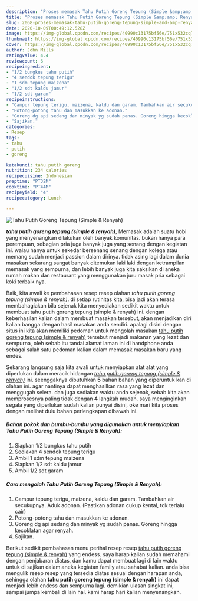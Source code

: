 ```yaml
---
description: "Proses memasak Tahu Putih Goreng Tepung (Simple &amp;amp; Renyah), Sempurna"
title: "Proses memasak Tahu Putih Goreng Tepung (Simple &amp;amp; Renyah), Sempurna"
slug: 2068-proses-memasak-tahu-putih-goreng-tepung-simple-and-amp-renyah-sempurna
date: 2020-10-09T00:49:12.528Z
image: https://img-global.cpcdn.com/recipes/40990c13175bf56e/751x532cq70/tahu-putih-goreng-tepung-simple-renyah-foto-resep-utama.jpg
thumbnail: https://img-global.cpcdn.com/recipes/40990c13175bf56e/751x532cq70/tahu-putih-goreng-tepung-simple-renyah-foto-resep-utama.jpg
cover: https://img-global.cpcdn.com/recipes/40990c13175bf56e/751x532cq70/tahu-putih-goreng-tepung-simple-renyah-foto-resep-utama.jpg
author: John Mills
ratingvalue: 4.4
reviewcount: 6
recipeingredient:
- "1/2 bungkus tahu putih"
- "4 sendok tepung terigu"
- "1 sdm tepung maizena"
- "1/2 sdt kaldu jamur"
- "1/2 sdt garam"
recipeinstructions:
- "Campur tepung terigu, maizena, kaldu dan garam. Tambahkan air secukupnya. Aduk adonan. (Pastikan adonan cukup kental, tdk terlalu cair)"
- "Potong-potong tahu dan masukkan ke adonan."
- "Goreng dg api sedang dan minyak yg sudah panas. Goreng hingga kecoklatan agar renyah."
- "Sajikan."
categories:
- Resep
tags:
- tahu
- putih
- goreng

katakunci: tahu putih goreng 
nutrition: 234 calories
recipecuisine: Indonesian
preptime: "PT32M"
cooktime: "PT44M"
recipeyield: "4"
recipecategory: Lunch

---
```



![Tahu Putih Goreng Tepung (Simple &amp; Renyah)](https://img-global.cpcdn.com/recipes/40990c13175bf56e/751x532cq70/tahu-putih-goreng-tepung-simple-renyah-foto-resep-utama.jpg)

<b><i>tahu putih goreng tepung (simple &amp; renyah)</i></b>, Memasak adalah suatu hobi yang menyenangkan dilakukan oleh banyak komunitas. bukan hanya para perempuan, sebagian pria juga banyak juga yang senang dengan kegiatan ini. walau hanya untuk sekedar bersenang senang dengan kolega atau memang sudah menjadi passion dalam dirinya. tidak asing lagi dalam dunia masakan sekarang sangat banyak ditemukan laki laki dengan ketrampilan memasak yang sempurna, dan lebih banyak juga kita saksikan di aneka rumah makan dan restaurant yang menggunakan juru masak pria sebagai koki terbaik nya.



Baik, kita awali ke pembahasan resep resep olahan <i>tahu putih goreng tepung (simple &amp; renyah)</i>. di setiap rutinitas kita, bisa jadi akan terasa membahagiakan bila sejenak kita menyediakan sedikit waktu untuk membuat tahu putih goreng tepung (simple &amp; renyah) ini. dengan keberhasilan kalian dalam membuat masakan tersebut, akan menjadikan diri kalian bangga dengan hasil masakan anda sendiri. apalagi disini dengan situs ini kita akan memiliki pedoman untuk mengolah masakan <u>tahu putih goreng tepung (simple &amp; renyah)</u> tersebut menjadi makanan yang lezat dan sempurna, oleh sebab itu tandai alamat laman ini di handphone anda sebagai salah satu pedoman kalian dalam memasak masakan baru yang endes.


Sekarang langsung saja kita awali untuk menyiapkan alat alat yang diperlukan dalam meracik hidangan <u><i>tahu putih goreng tepung (simple &amp; renyah)</i></u> ini. seenggaknya dibutuhkan <b>5</b> bahan bahan yang diperuntuk kan di olahan ini. agar nantinya dapat menghasilkan rasa yang lezat dan menggugah selera. dan juga sediakan waktu anda sejenak, sebab kita akan memprosesnya paling tidak dengan <b>4</b> langkah mudah. saya menginginkan segala yang diperlukan sudah kalian punyai disini, oke mari kita proses dengan melihat dulu bahan perlengkapan dibawah ini.

<!--inarticleads1-->

##### Bahan pokok dan bumbu-bumbu yang digunakan untuk menyiapkan Tahu Putih Goreng Tepung (Simple &amp; Renyah):

1. Siapkan 1/2 bungkus tahu putih
1. Sediakan 4 sendok tepung terigu
1. Ambil 1 sdm tepung maizena
1. Siapkan 1/2 sdt kaldu jamur
1. Ambil 1/2 sdt garam




<!--inarticleads2-->

##### Cara mengolah Tahu Putih Goreng Tepung (Simple &amp; Renyah):

1. Campur tepung terigu, maizena, kaldu dan garam. Tambahkan air secukupnya. Aduk adonan. (Pastikan adonan cukup kental, tdk terlalu cair)
1. Potong-potong tahu dan masukkan ke adonan.
1. Goreng dg api sedang dan minyak yg sudah panas. Goreng hingga kecoklatan agar renyah.
1. Sajikan.




Berikut sedikit pembahasan menu perihal resep resep <u>tahu putih goreng tepung (simple &amp; renyah)</u> yang endess. saya harap kalian sudah memahami dengan penjabaran diatas, dan kamu dapat membuat lagi di lain waktu untuk di sajikan dalam aneka kegiatan family atau sahabat kalian. anda bisa mengulik resep resep yang tersedia diatas sesuai dengan harapan anda, sehingga olahan <b>tahu putih goreng tepung (simple &amp; renyah)</b> ini dapat menjadi lebih endess dan sempurna lagi. demikian ulasan singkat ini, sampai jumpa kembali di lain hal. kami harap hari kalian menyenangkan.

